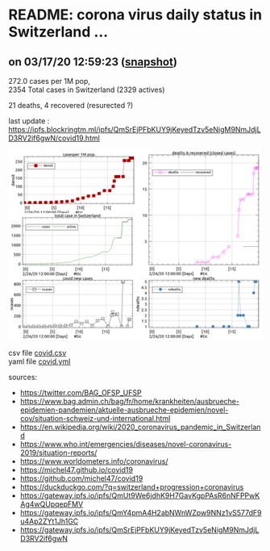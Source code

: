 # README: corona virus daily status in Switzerland ...

## on 03/17/20 12:59:23 ([snapshot](https://ipfs.io/ipfs/QmY4pmA4H2abNWnWZpw9NNz1vS577dF9u4Ap2ZYt1Jh1GC))

 272.0 cases per 1M pop,<br>
 2354 Total cases in Switzerland (2329 actives)

 21 deaths,
 4 recovered (resurected ?)

last update : <https://ipfs.blockringtm.ml/ipfs/QmSrEjPFbKUY9jKeyedTzv5eNigM9NmJdjLD3RV2if6gwN/covid19.html>

 ![charts](covid.png)

 csv file [covid.csv](covid.csv)<br>
 yaml file [covid.yml](covid.yml)

sources:
  - <https://twitter.com/BAG_OFSP_UFSP>
  - <https://www.bag.admin.ch/bag/fr/home/krankheiten/ausbrueche-epidemien-pandemien/aktuelle-ausbrueche-epidemien/novel-cov/situation-schweiz-und-international.html>
  - <https://en.wikipedia.org/wiki/2020_coronavirus_pandemic_in_Switzerland>
  - <https://www.who.int/emergencies/diseases/novel-coronavirus-2019/situation-reports/>
  - <https://www.worldometers.info/coronavirus/>
  - <https://michel47.github.io/covid19>
  - <https://github.com/michel47/covid19>
  - <https://duckduckgo.com/?q=switzerland+progression+coronavirus>
  - <https://gateway.ipfs.io/ipfs/QmUt9We6jdhK9H7GavKgpPAsR6nNFPPwKAg4wQUpqepFMV>
  - <https://gateway.ipfs.io/ipfs/QmY4pmA4H2abNWnWZpw9NNz1vS577dF9u4Ap2ZYt1Jh1GC>
  - <https://gateway.ipfs.io/ipfs/QmSrEjPFbKUY9jKeyedTzv5eNigM9NmJdjLD3RV2if6gwN>
  

